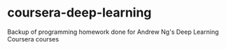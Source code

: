 # coursera-deep-learning
Backup of programming homework done for Andrew Ng's Deep Learning Coursera courses
